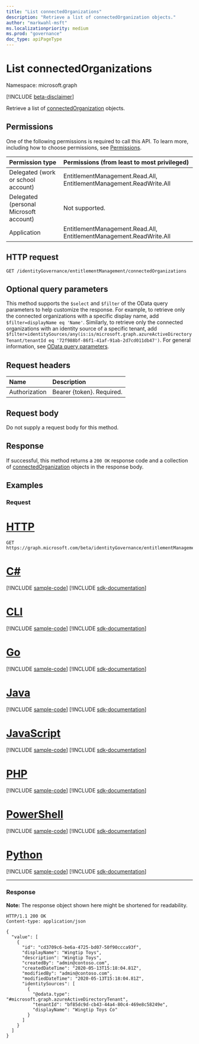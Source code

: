 ```yaml
---
title: "List connectedOrganizations"
description: "Retrieve a list of connectedOrganization objects."
author: "markwahl-msft"
ms.localizationpriority: medium
ms.prod: "governance"
doc_type: apiPageType
---
```


# List connectedOrganizations

Namespace: microsoft.graph

[!INCLUDE [beta-disclaimer](../../includes/beta-disclaimer.md)]

Retrieve a list of [connectedOrganization](../resources/connectedorganization.md) objects.

## Permissions

One of the following permissions is required to call this API. To learn more, including how to choose permissions, see [Permissions](/graph/permissions-reference).

|Permission type|Permissions (from least to most privileged)|
|:---|:---|
| Delegated (work or school account)     | EntitlementManagement.Read.All, EntitlementManagement.ReadWrite.All |
| Delegated (personal Microsoft account) | Not supported. |
| Application                            | EntitlementManagement.Read.All, EntitlementManagement.ReadWrite.All |

## HTTP request

<!-- {
  "blockType": "ignored"
}
-->
``` http
GET /identityGovernance/entitlementManagement/connectedOrganizations
```

## Optional query parameters
This method supports the `$select` and `$filter` of the OData query parameters to help customize the response. For example, to retrieve only the connected organizations with a specific display name, add `$filter=displayName eq 'Name'`. Similarly, to retrieve only the connected organizations with an identity source of a specific tenant, add `$filter=identitySources/any(is:is/microsoft.graph.azureActiveDirectoryTenant/tenantId eq '72f988bf-86f1-41af-91ab-2d7cd011db47')`. For general information, see [OData query parameters](/graph/query-parameters).

## Request headers
|Name|Description|
|:---|:---|
|Authorization|Bearer {token}. Required.|

## Request body
Do not supply a request body for this method.

## Response

If successful, this method returns a `200 OK` response code and a collection of [connectedOrganization](../resources/connectedorganization.md) objects in the response body.

## Examples

### Request

# [HTTP](#tab/http)
<!-- {
  "blockType": "request",
  "name": "get_connectedorganizations"
}
-->
``` http
GET https://graph.microsoft.com/beta/identityGovernance/entitlementManagement/connectedOrganizations
```

# [C#](#tab/csharp)
[!INCLUDE [sample-code](../includes/snippets/csharp/get-connectedorganizations-csharp-snippets.md)]
[!INCLUDE [sdk-documentation](../includes/snippets/snippets-sdk-documentation-link.md)]

# [CLI](#tab/cli)
[!INCLUDE [sample-code](../includes/snippets/cli/get-connectedorganizations-cli-snippets.md)]
[!INCLUDE [sdk-documentation](../includes/snippets/snippets-sdk-documentation-link.md)]

# [Go](#tab/go)
[!INCLUDE [sample-code](../includes/snippets/go/get-connectedorganizations-go-snippets.md)]
[!INCLUDE [sdk-documentation](../includes/snippets/snippets-sdk-documentation-link.md)]

# [Java](#tab/java)
[!INCLUDE [sample-code](../includes/snippets/java/get-connectedorganizations-java-snippets.md)]
[!INCLUDE [sdk-documentation](../includes/snippets/snippets-sdk-documentation-link.md)]

# [JavaScript](#tab/javascript)
[!INCLUDE [sample-code](../includes/snippets/javascript/get-connectedorganizations-javascript-snippets.md)]
[!INCLUDE [sdk-documentation](../includes/snippets/snippets-sdk-documentation-link.md)]

# [PHP](#tab/php)
[!INCLUDE [sample-code](../includes/snippets/php/get-connectedorganizations-php-snippets.md)]
[!INCLUDE [sdk-documentation](../includes/snippets/snippets-sdk-documentation-link.md)]

# [PowerShell](#tab/powershell)
[!INCLUDE [sample-code](../includes/snippets/powershell/get-connectedorganizations-powershell-snippets.md)]
[!INCLUDE [sdk-documentation](../includes/snippets/snippets-sdk-documentation-link.md)]

# [Python](#tab/python)
[!INCLUDE [sample-code](../includes/snippets/python/get-connectedorganizations-python-snippets.md)]
[!INCLUDE [sdk-documentation](../includes/snippets/snippets-sdk-documentation-link.md)]

---

### Response
**Note:** The response object shown here might be shortened for readability.
<!-- {
  "blockType": "response",
  "truncated": true,
  "@odata.type": "collection(microsoft.graph.connectedOrganization)"
}
-->
```http
HTTP/1.1 200 OK
Content-type: application/json

{
  "value": [
    {
      "id": "cd3709c6-be6a-4725-bd07-50f90ccca93f",
      "displayName": "Wingtip Toys",
      "description": "Wingtip Toys",
      "createdBy": "admin@contoso.com",
      "createdDateTime": "2020-05-13T15:18:04.81Z",
      "modifiedBy": "admin@contoso.com",
      "modifiedDateTime": "2020-05-13T15:18:04.81Z",
      "identitySources": [
        {
          "@odata.type": "#microsoft.graph.azureActiveDirectoryTenant",
          "tenantId": "bf85dc9d-cb43-44a4-80c4-469e8c58249e",
          "displayName": "Wingtip Toys Co"
        }
      ]
    }
  ]
}
```

<!-- uuid: 16cd6b66-4b1a-43a1-adaf-3a886856ed98
2019-02-04 14:57:30 UTC -->
<!-- {
  "type": "#page.annotation",
  "description": "List connectedOrganizations",
  "keywords": "",
  "section": "documentation",
  "tocPath": ""
}-->


